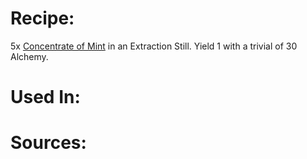 <!-- TITLE: Menthol -->
<!-- SUBTITLE: A distillation with a cooling minty taste and odor. -->

# Recipe:
5x [Concentrate of Mint](concentrate-of-mint) in an Extraction Still.  Yield 1 with a trivial of 30 Alchemy.
# Used In:

# Sources:
